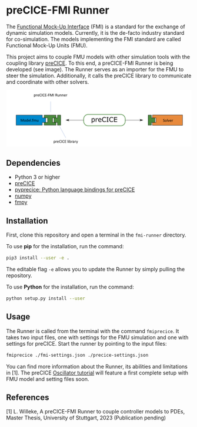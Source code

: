 # preCICE-FMI Runner

The [Functional Mock-Up Interface](https://fmi-standard.org/) (FMI) is a standard for the exchange of dynamic simulation models. Currently, it is the de-facto industry standard for co-simulation. The models implementing the FMI standard are called Functional Mock-Up Units (FMU).

This project aims to couple FMU models with other simulation tools with the coupling library [preCICE](https://precice.org/). To this end, a preCICE-FMI Runner is being developed (see image). The Runner serves as an importer for the FMU to steer the simulation. Additionally, it calls the preCICE library to communicate and coordinate with other solvers. 

![img](images/precice-fmi-runner-setup.png)

## Dependencies

* Python 3 or higher
* [preCICE](https://github.com/precice/precice/wiki)
* [pyprecice: Python language bindings for preCICE](https://github.com/precice/python-bindings)
* [numpy](https://numpy.org/install/)
* [fmpy](https://fmpy.readthedocs.io/en/latest/install/)

## Installation 

First, clone this repository and open a terminal in the `fmi-runner` directory.

To use **pip** for the installation, run the command:

```bash
pip3 install --user -e .
```

The editable flag `-e` allows you to update the Runner by simply pulling the repository.

To use **Python** for the installation, run the command:

```bash
python setup.py install --user
```

## Usage

The Runner is called from the terminal with the command `fmiprecice`. It takes two input files, one with settings for the FMU simulation and one with settings for preCICE. Start the runner by pointing to the input files:

```bash
fmiprecice ./fmi-settings.json ./precice-settings.json
```

You can find more information about the Runner, its abilities and limitations in [1]. The preCICE [Oscillator tutorial](https://precice.org/tutorials-oscillator.html) will feature a first complete setup with FMU model and setting files soon. 

## References

[1] L. Willeke, A preCICE-FMI Runner to couple controller models to PDEs, Master Thesis, University of Stuttgart, 2023 (Publication pending)

